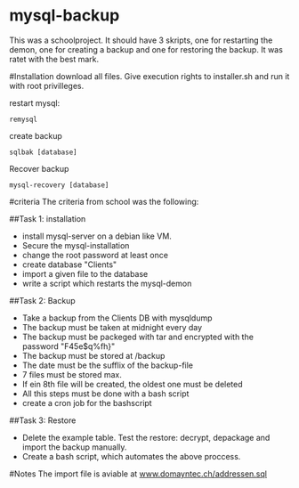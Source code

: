 # mysql-backup
This was a schoolproject. It should have 3 skripts, one for restarting the demon, one for creating a backup and one for restoring the backup. It was ratet with the best mark.

#Installation
download all files. Give execution rights to installer.sh and run it with root privilleges.

restart mysql:
```
remysql
```
create backup

```
sqlbak [database]
```
Recover backup

```
mysql-recovery [database]
```


#criteria
The criteria from school was the following:

##Task 1: installation
- install mysql-server on a debian like VM.
- Secure the mysql-installation
- change the root password at least once
- create database "Clients"
- import a given file to the database
- write a script which restarts the mysql-demon

##Task 2: Backup
- Take a backup from the Clients DB with mysqldump
- The backup must be taken at midnight every day
- The backup must be packeged with tar and encrypted with the password "F45e$q%fh}"
- The backup must be stored at /backup
- The date must be the sufflix of the backup-file
- 7 files must be stored max.
- If ein 8th file will be created, the oldest one must be deleted
- All this steps must be done with a bash script
- create a cron job for the bashscript

##Task 3: Restore
- Delete the example table. Test the restore: decrypt, depackage and import the backup manually.
- Create a bash script, which automates the above proccess.

#Notes
The import file is aviable at www.domayntec.ch/addressen.sql

